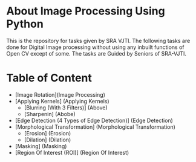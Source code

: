 # About Image Processing Using Python
This is the repository for tasks given by SRA VJTI. The following tasks are done for Digital Image processing without using any inbuilt functions of Open CV except of some. The tasks are Guided by Seniors of SRA-VJTI.

# Table of Content
* [Image Rotation](Image Processing)
* [Applying Kernels] (Applying Kernels)
  * [Blurring (With 3 Filters)] (Above)
  * [Sharpenin] (Abobe)
* [Edge Detection (4 Types of Edge Detection)] (Edge Detection)
* [Morphological Transformation] (Morphological Transformation)
  * [Erosion] (Erosion)
  * [Dilation] (Dilation)
* [Masking] (Masking)
* [Region Of Interest (ROI)] (Region Of Interest)
